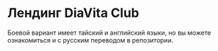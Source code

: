 # Лендинг DiaVita Club
Боевой вариант имеет тайский и английский языки, но вы можете ознакомиться и с русским переводом в репозитории.
